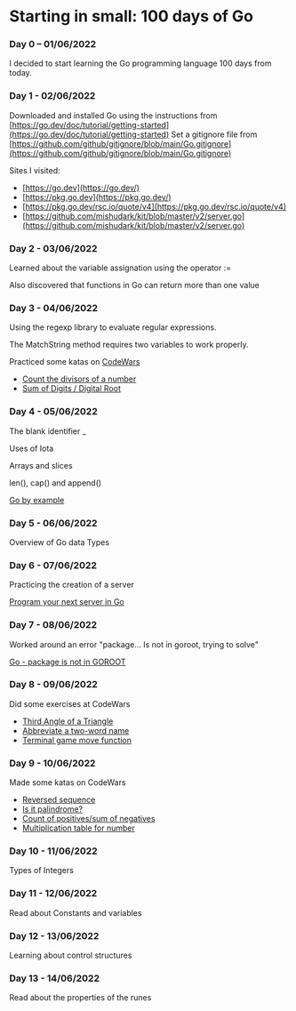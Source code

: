 # Starting in small: 100 days of Go

### Day 0 – 01/06/2022
I decided to start learning the Go programming language 100 days from today. 

### Day 1 - 02/06/2022
Downloaded and installed Go using the instructions from [https://go.dev/doc/tutorial/getting-started](https://go.dev/doc/tutorial/getting-started)
Set a gitignore file from [https://github.com/github/gitignore/blob/main/Go.gitignore](https://github.com/github/gitignore/blob/main/Go.gitignore)

Sites I visited:

- [https://go.dev](https://go.dev/)
- [https://pkg.go.dev](https://pkg.go.dev/)
- [https://pkg.go.dev/rsc.io/quote/v4](https://pkg.go.dev/rsc.io/quote/v4)
- [https://github.com/mishudark/kit/blob/master/v2/server.go](https://github.com/mishudark/kit/blob/master/v2/server.go)

### Day 2 - 03/06/2022
Learned about the variable assignation using the operator :=

Also discovered that functions in Go can return more than one value

### Day 3 - 04/06/2022

Using the regexp library to evaluate regular expressions.

The MatchString method requires two variables to work properly.

Practiced some katas on [CodeWars](https://codewars.com/) 

- [Count the divisors of a number](https://www.codewars.com/kata/542c0f198e077084c0000c2e) 
- [Sum of Digits / Digital Root](https://www.codewars.com/kata/541c8630095125aba6000c00) 

### Day 4 - 05/06/2022


The blank identifier _

Uses of Iota 

Arrays and slices

len(), cap() and append()

[Go by example](https://gobyexample.com/)
### Day 5 - 06/06/2022

Overview of Go data Types

### Day 6 - 07/06/2022

Practicing the creation of a server

[Program your next server in Go](https://go.dev/talks/2016/applicative.slide#1) 

### Day 7 - 08/06/2022
Worked around an error
"package... Is not in goroot, trying to solve"

[Go - package is not in GOROOT ](https://dev.to/takakd/go-package-is-not-in-goroot-3pec) 

### Day 8 - 09/06/2022

Did some exercises at CodeWars

- [Third Angle of a Triangle](https://www.codewars.com/kata/5a023c426975981341000014)
- [Abbreviate a two-word name](https://www.codewars.com/kata/57eadb7ecd143f4c9c0000a3)
- [Terminal game move function](https://www.codewars.com/kata/563a631f7cbbc236cf0000c2)

### Day 9 - 10/06/2022

Made some katas on CodeWars


- [Reversed sequence](https://www.codewars.com/kata/5a00e05cc374cb34d100000d)
- [Is it palindrome?](https://www.codewars.com/kata/57a1fd2ce298a731b20006a4)
- [Count of positives/sum of negatives](https://www.codewars.com/kata/576bb71bbbcf0951d5000044)
- [Multiplication table for number](https://www.codewars.com/kata/5a2fd38b55519ed98f0000ce)


### Day 10 - 11/06/2022

Types of Integers

### Day 11 - 12/06/2022

Read about Constants and variables

### Day 12 - 13/06/2022

Learning about control structures

### Day 13 - 14/06/2022

Read about the properties of the runes